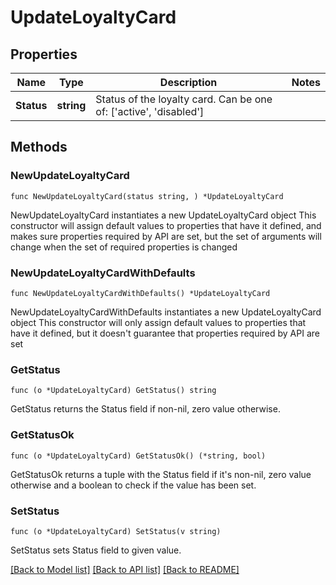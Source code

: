 # UpdateLoyaltyCard

## Properties

Name | Type | Description | Notes
------------ | ------------- | ------------- | -------------
**Status** | **string** | Status of the loyalty card. Can be one of: [&#39;active&#39;, &#39;disabled&#39;]  | 

## Methods

### NewUpdateLoyaltyCard

`func NewUpdateLoyaltyCard(status string, ) *UpdateLoyaltyCard`

NewUpdateLoyaltyCard instantiates a new UpdateLoyaltyCard object
This constructor will assign default values to properties that have it defined,
and makes sure properties required by API are set, but the set of arguments
will change when the set of required properties is changed

### NewUpdateLoyaltyCardWithDefaults

`func NewUpdateLoyaltyCardWithDefaults() *UpdateLoyaltyCard`

NewUpdateLoyaltyCardWithDefaults instantiates a new UpdateLoyaltyCard object
This constructor will only assign default values to properties that have it defined,
but it doesn't guarantee that properties required by API are set

### GetStatus

`func (o *UpdateLoyaltyCard) GetStatus() string`

GetStatus returns the Status field if non-nil, zero value otherwise.

### GetStatusOk

`func (o *UpdateLoyaltyCard) GetStatusOk() (*string, bool)`

GetStatusOk returns a tuple with the Status field if it's non-nil, zero value otherwise
and a boolean to check if the value has been set.

### SetStatus

`func (o *UpdateLoyaltyCard) SetStatus(v string)`

SetStatus sets Status field to given value.



[[Back to Model list]](../README.md#documentation-for-models) [[Back to API list]](../README.md#documentation-for-api-endpoints) [[Back to README]](../README.md)


